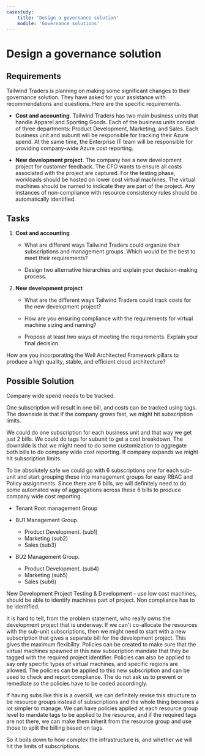 ```yaml
---
casestudy:
    title: 'Design a governance solution'
    module: 'Governance solutions'
---
```


# Design a governance solution

## Requirements

Tailwind Traders is planning on making some significant changes to their governance solution. They have asked for your assistance with recommendations and questions. Here are the specific requirements.

* **Cost and accounting**. Tailwind Traders has two main business units that handle Apparel and Sporting Goods. Each of the business units consist of three departments: Product Development, Marketing, and Sales. Each business unit and subunit will be responsible for tracking their Azure spend. At the same time, the Enterprise IT team will be responsible for providing company-wide Azure cost reporting.

* **New development project**. The company has a new development project for customer feedback. The CFO wants to ensure all costs associated with the project are captured. For the testing phase, workloads should be hosted on lower cost virtual machines. The virtual machines should be named to indicate they are part of the project. Any instances of non-compliance with resource consistency rules should be automatically identified.

## Tasks

1. **Cost and accounting** 

    * What are different ways Tailwind Traders could organize their subscriptions and management groups. Which would be the best to meet their requirements? 

    * Design two alternative hierarchies and explain your decision-making process.

2. **New development project** 

    * What are the different ways Tailwind Traders could track costs for the new development project?

    * How are you ensuring compliance with the requirements for virtual machine sizing and naming? 

    * Propose at least two ways of meeting the requirements. Explain your final decision. 

How are you incorporating the Well Architected Framework pillars to produce a high quality, stable, and efficient cloud architecture?


## Possible Solution

Company wide spend needs to be tracked. 

One subscription will result in one bill, and costs can be tracked using tags. The downside is that if the company grows fast, we might hit subscription limits. 

We could do one subscription for each business unit and that way we get just 2 bills. We could do tags for subunit to get a cost breakdown. The downside is that we might need to do some customization to aggregate both bills to do company wide cost reporting. If company expands we might hit subscription limits.

To be absolutely safe we could go with 6 subscriptions one for each sub-unit and start grouping these into management groups for easy RBAC and Policy assignments. Since there are 6 bills, we will definitely need to do some automated way of aggregations across these 6 bills to produce company wide cost reporting. 

* Tenant Root management Group 

* BU1 Management Group.
  *   Product Development. (sub1)
  *   Marketing (sub2)
  *   Sales (sub3)

* BU2 Management Group.
  *   Product Development. (sub4)
  *   Marketing (sub5)
  *   Sales (sub6)

New Development Project 
Testing & Development - use low cost machines, should be able to identify machines part of project.
Non compliance has to be identified.

It is hard to tell, from the problem statement, who really owns the development project that is underway. If we can't co-allocate the resources with the sub-unit subscriptions, then we might need to start with a new subscription that gives a separate bill for the development project. This gives the maximum flexibility. Policies can be created to make sure that the virtual machines spawned in this new subscription mandate that they be tagged with the required project identifier. Policies can also be applied to say only specific types of virtual machines, and specific regions are allowed. The policies can be applied to this new subscription and can be used to check and report compliance. The do not ask us to prevent or remediate so the policies have to be coded accordingly. 

If having subs like this is a overkill, we can definitely revise this structure to be resource groups instead of subscriptions and the whole thing becomes a lot simpler to manage. We can have policies applied at each resource group level to mandate tags to be applied to the resource, and if the required tags are not there, we can make them inherit from the resource group and use those to split the billing based on tags. 

So it boils down to how complex the infrastructure is, and whether we will hit the limits of subscriptions. 
